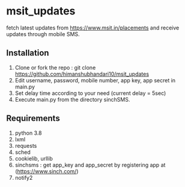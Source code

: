 # msit_updates
fetch latest updates from https://www.msit.in/placements and receive updates through mobile SMS.

## Installation

 1. Clone or fork the repo : git clone https://github.com/himanshubhandari10/msit_updates
 2. Edit username, password, mobile number, app key, app secret in main.py
 3. Set delay time according to your need (current delay = 5sec)
 4. Execute main.py from the directory sinchSMS.

## Requirements
  1. python 3.8
  2. lxml
  3. requests
  4. sched
  5. cookielib, urllib
  6. sinchsms : get app_key and app_secret by registering app at (https://www.sinch.com/)
  7. notify2
  

